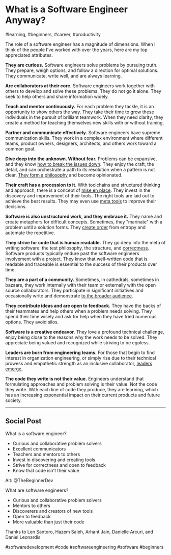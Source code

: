 # What is a Software Engineer Anyway?
#learning, #beginners, #career, #productivity

The role of a software engineer has a magnitude of dimensions. When I think of the people I've worked with over the years, here are my top appreciated attributes.

**They are curious.** Software engineers solve problems by pursuing truth. They prepare, weigh options, and follow a direction for optimal solutions. They communicate, write well, and are always learning.

**Are collaborators at their core.** Software engineers work together with others to develop and solve these problems. They do not go it alone. They seek to help others and share information widely.

**Teach and mentor continuously.** For each problem they tackle, it is an opportunity to show others the way. They take their time to grow these individuals in the pursuit of brilliant teamwork. When they need clarity, they create a method for teaching themselves new skills with or without training.

**Partner and communicate effectively.** Software engineers have supreme communication skills. They work in a complex environment where different teams, product owners, designers, architects, and others work toward a common goal.

**Dive deep into the unknown. Without fear.** Problems can be expansive, and they know [how to break the issues down](https://medium.com/@solidi/the-many-senses-of-software-engineering-aba9f289498c). They enjoy the craft, the detail, and can orchestrate a path to its resolution when a pattern is not clear. [They form a philosophy](https://medium.com/@solidi/in-software-philosophy-is-delegation-c786dd3a16cf) and become opinionated.

**Their craft has a procession to it.** With toolchains and structured thinking and approach, there is a concept of [mise en place](https://en.wikipedia.org/wiki/Mise_en_place). They invest in the discovery and improvement of their tools. The right tools are laid out to achieve the best results. They may even use [meta tools](https://untools.co/) to improve their decisions. 

**Software is also unstructured work, and they embrace it.** They name and create metaphors for difficult concepts. Sometimes, they "marinate" with a problem until a solution forms. They [create order](https://medium.com/hackernoon/software-is-unlike-construction-c0284ee4b723) from entropy and automate the repetitive.

**They strive for code that is human readable.** They go deep into the meta of writing software: the test philosophy, the structure, and [correctness](https://medium.com/hackernoon/meta-skills-of-a-software-engineer-bed411f6685e). Software products typically endure past the software engineers involvement with a project. They know that well-written code that is readable and traceable is essential to the success of their products over time.

**They are a part of a community.** Sometimes, in cathedrals, sometimes in bazaars, they work internally with their team or externally with the open source collaborators. They participate in significant initiatives and occasionally write and demonstrate [to the broader audience](https://dev.to/solidi/how-to-crush-your-next-team-demo-2bb5).

**They contribute ideas and are open to feedback.** They have the backs of their teammates and help others when a problem needs solving. They spend their time wisely and ask for help when they have tried numerous options. They avoid silos.

**Software is a creative endeavor.** They love a profound technical challenge, enjoy being close to the reasons why the work needs to be solved. They appreciate being valued and recognized while striving to be egoless.

**Leaders are born from engineering teams.** For those that begin to find interest in organization engineering, or simply rise due to their technical prowess and empathetic strength as an inclusive collaborator, [leaders emerge.](https://dev.to/solidi/what-is-a-tech-lead-anyway-483p)

**The code they write is not their value.** Engineers understand that formulating approaches and problem solving is their value. Not the code they write. With each line of code they produce, they are learning, which has an increasing exponential impact on their current products and future society.

---

## Social Post

What is a software engineer?

- Curious and collaborative problem solvers
- Excellent communicators
- Teachers and mentors to others
- Invest in discovering and creating tools
- Strive for correctness and open to feedback
- Know that code isn't their value

Alt: @TheBeginnerDev

What are software engineers?

- Curious and collaborative problem solvers
- Mentors to others
- Discoverers and creators of new tools
- Open to feedback
- More valuable than just their code

Thanks to Len Santoro, Hazem Saleh, Arhant Jain, Danielle Arcuri, and Daniel Leonardis

#softwaredevelopment #code #softwareengineering #software #beginners
